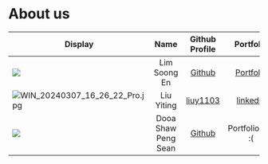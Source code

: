 # About us

Display |    Name    |             Github Profile              | Portfolio 
--------|:----------:|:---------------------------------------:|:---------:
![](https://i.ibb.co/fYkRH15/Hero-Image.png) | Lim Soong En | [Github](https://github.com/soongensayo) | [Portfolio](https://soongen.com)
![WIN_20240307_16_26_22_Pro.jpg](..%2F..%2F..%2F..%2F..%2FPictures%2FCamera%20Roll%2FWIN_20240307_16_26_22_Pro.jpg) | Liu Yiting | [liuy1103](https://github.com/liuy1103) | [linkedin](www.linkedin.com/in/liuy1103)
![](https://i.ibb.co/F4N8CXc/photo-2024-03-07-17-28-20.jpg) | Dooa Shaw Peng Sean | [Github](https://github.com/seandooa) | Portfolioless :(